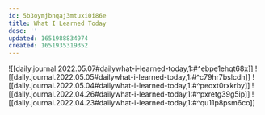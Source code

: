 ```yaml
---
id: 5b3oymjbnqaj3mtuxi0i86e
title: What I Learned Today
desc: ''
updated: 1651988834974
created: 1651935319352
---
```


![[daily.journal.2022.05.07#dailywhat-i-learned-today,1:#^ebpe1ehqt68x]]
![[daily.journal.2022.05.05#dailywhat-i-learned-today,1:#^c79hr7bslcdh]]
![[daily.journal.2022.05.04#dailywhat-i-learned-today,1:#^peoxt0rxkrby]]
![[daily.journal.2022.04.26#dailywhat-i-learned-today,1:#^pxretg39g5ip]]
![[daily.journal.2022.04.23#dailywhat-i-learned-today,1:#^qu11p8psm6co]]
